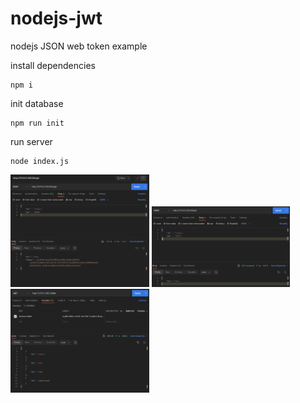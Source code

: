 # nodejs-jwt
nodejs JSON web token example

install dependencies

    npm i
    
init database
    
    npm run init

run server 

    node index.js

<img style="width:44%" src="./uploads/login_postman.png"  >  
<img style="width:44%" src="./uploads/join_post_postman.png"  >  
<img style="width:44%" src="./uploads/GETLIST_postman.png"  >  


